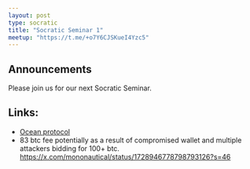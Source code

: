 ```yaml
---
layout: post
type: socratic
title: "Socratic Seminar 1"
meetup: "https://t.me/+o7Y6CJSKueI4Yzc5"
---
```


## Announcements
Please join us for our next Socratic Seminar.

## Links:
- [Ocean protocol](https://www.nobsbitcoin.com/ocean-pool-launch-6-2m-seed-round/)
- 83 btc fee potentially as a result of compromised wallet and multiple attackers bidding for 100+ btc. https://x.com/mononautical/status/1728946778798793126?s=46

